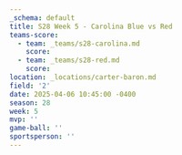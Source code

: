 ```yaml
---
_schema: default
title: S28 Week 5 - Carolina Blue vs Red
teams-score:
  - team: _teams/s28-carolina.md
    score:
  - team: _teams/s28-red.md
    score:
location: _locations/carter-baron.md
field: '2'
date: 2025-04-06 10:45:00 -0400
season: 28
week: 5
mvp: ''
game-ball: ''
sportsperson: ''
---
```

